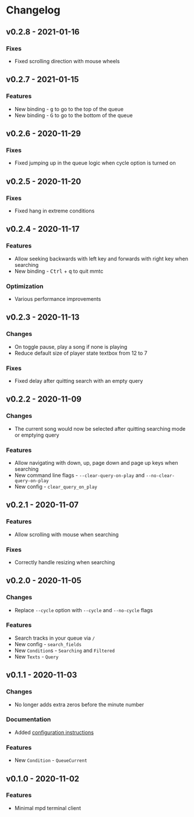 # Changelog


## v0.2.8 - 2021-01-16

### Fixes
- Fixed scrolling direction with mouse wheels


## v0.2.7 - 2021-01-15

### Features
- New binding - <kbd>g</kbd> to go to the top of the queue
- New binding - <kbd>G</kbd> to go to the bottom of the queue


## v0.2.6 - 2020-11-29

### Fixes
- Fixed jumping up in the queue logic when cycle option is turned on


## v0.2.5 - 2020-11-20

### Fixes
- Fixed hang in extreme conditions


## v0.2.4 - 2020-11-17

### Features
- Allow seeking backwards with left key and forwards with right key when searching
- New binding - <kbd>Ctrl</kbd> + <kbd>q</kbd> to quit mmtc

### Optimization
- Various performance improvements


## v0.2.3 - 2020-11-13

### Changes
- On toggle pause, play a song if none is playing
- Reduce default size of player state textbox from 12 to 7

### Fixes
- Fixed delay after quitting search with an empty query


## v0.2.2 - 2020-11-09

### Changes
- The current song would now be selected after quitting searching mode or emptying query

### Features
- Allow navigating with down, up, page down and page up keys when searching
- New command line flags - `--clear-query-on-play` and `--no-clear-query-on-play`
- New config - `clear_query_on_play`


## v0.2.1 - 2020-11-07

### Features
- Allow scrolling with mouse when searching

### Fixes
- Correctly handle resizing when searching


## v0.2.0 - 2020-11-05

### Changes
- Replace `--cycle` option with `--cycle` and `--no-cycle` flags

### Features
- Search tracks in your queue via `/`
- New config - `search_fields`
- New `Condition`s - `Searching` and `Filtered`
- New `Texts` - `Query`


## v0.1.1 - 2020-11-03

### Changes
- No longer adds extra zeros before the minute number

### Documentation
- Added [configuration instructions](Configuration.md)

### Features
- New `Condition` - `QueueCurrent`


## v0.1.0 - 2020-11-02

### Features
- Minimal mpd terminal client
